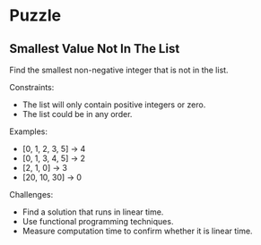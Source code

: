 # Puzzle
## Smallest Value Not In The List
Find the smallest non-negative integer that is not in the list.

Constraints:
 * The list will only contain positive integers or zero.
 * The list could be in any order.

Examples:
 * [0, 1, 2, 3, 5] -> 4
 * [0, 1, 3, 4, 5] -> 2
 * [2, 1, 0] -> 3
 * [20, 10, 30] -> 0

Challenges:
 * Find a solution that runs in linear time.
 * Use functional programming techniques.
 * Measure computation time to confirm whether it is linear time.

